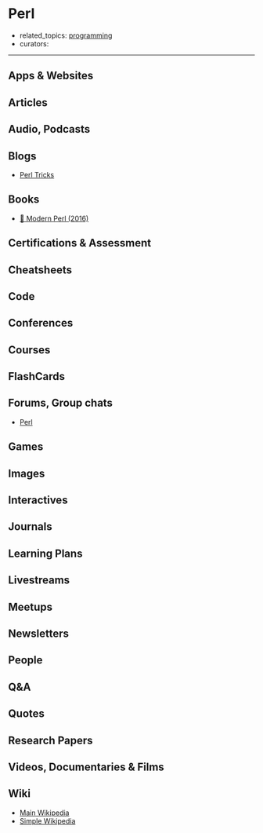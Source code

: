 # Perl

- related_topics: [programming](programming.md)
- curators:

------

## Apps & Websites

## Articles

## Audio, Podcasts

## Blogs

- [Perl Tricks](http://perltricks.com/)

## Books

- [📖 Modern Perl (2016)](http://modernperlbooks.com/books/modern_perl_2016/index.html)


## Certifications & Assessment

## Cheatsheets

## Code

## Conferences

## Courses

## FlashCards

## Forums, Group chats

- [Perl](https://www.reddit.com/r/perl/)

## Games

## Images

## Interactives

## Journals

## Learning Plans

## Livestreams

## Meetups

## Newsletters

## People

## Q&A

## Quotes

## Research Papers

## Videos, Documentaries & Films

## Wiki
- [Main Wikipedia](https://en.wikipedia.org/wiki/Perl)
- [Simple Wikipedia](https://simple.wikipedia.org/wiki/Perl)
